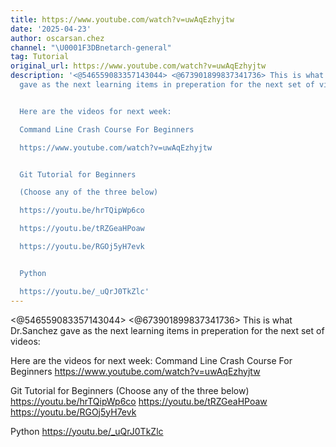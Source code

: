```yaml
---
title: https://www.youtube.com/watch?v=uwAqEzhyjtw
date: '2025-04-23'
author: oscarsan.chez
channel: "\U0001F3DBnetarch-general"
tag: Tutorial
original_url: https://www.youtube.com/watch?v=uwAqEzhyjtw
description: '<@546559083357143044> <@673901899837341736> This is what Dr.Sanchez
  gave as the next learning items in preperation for the next set of videos:


  Here are the videos for next week:

  Command Line Crash Course For Beginners

  https://www.youtube.com/watch?v=uwAqEzhyjtw


  Git Tutorial for Beginners

  (Choose any of the three below)

  https://youtu.be/hrTQipWp6co

  https://youtu.be/tRZGeaHPoaw

  https://youtu.be/RGOj5yH7evk


  Python

  https://youtu.be/_uQrJ0TkZlc'
---
```


<@546559083357143044> <@673901899837341736> This is what Dr.Sanchez gave as the next learning items in preperation for the next set of videos:

Here are the videos for next week:
Command Line Crash Course For Beginners
https://www.youtube.com/watch?v=uwAqEzhyjtw

Git Tutorial for Beginners
(Choose any of the three below)
https://youtu.be/hrTQipWp6co
https://youtu.be/tRZGeaHPoaw
https://youtu.be/RGOj5yH7evk

Python
https://youtu.be/_uQrJ0TkZlc